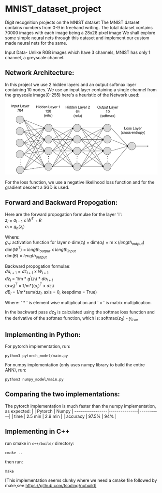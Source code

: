 # MNIST_dataset_project

Digit recognition projects on the MNIST dataset
The MNIST dataset contains numbers from 0-9 in freehand writing.
The total dataset contains 70000 images with each image being a 28x28 pixel image
We shall explore some simple neural nets through this dataset and implement our custom made neural nets for the same.

Input Data-
Unlike RGB images which have 3 channels, MNIST has only 1 channel, a greyscale channel.

## Network Architecture:
In this project we use 2 hidden layers and an output softmax layer containing 10 nodes.
We use an input layer containing a single channel from the greyscale image(0-255)
here's a heuristic of the Network used:
![Digit_rec](https://github.com/ashrithjacob/MNIST_dataset/blob/master/images/Digit_rec.png?raw=true)

For the loss function, we use a negative likelihood loss function and for the gradient descent a SGD is used.

## Forward and Backward Propogation:
Here are the forward propogation formulae for the layer 'l':\
$z_{l}$ = $a_{l-1}$ x $W^{T}$ + $B$ \
$a_{l}$ = $g_{n}$($z_{l}$)

Where: \
$g_{n}$: activation function for layer $n$
dim($z_{l}$) = dim($a_{l}$) = m x ($length_{output}$) \
dim($W^{T}$) = $length_{output}$ x $length_{input}$ \
dim($B$) = $length_{output}$

Backward propogation formulae: \
$da_{l+1}$ = $dz_{l+1}$ x $W_{l+1}$ \
$dz_{l}$ = 1/m * $g^{'}$($z_{l}$) * $da_{l+1}$ \
$(dw_{l})^{T}$ = 1/m*($(a_{l})^{T}$ x $dz_{l}$) \
$dB_{l}$ = 1/m*sum($dz_{l}$, axis = 0, keepdims = True)

Where: ' * ' is element wise multiplication and ' x ' is matrix multiplication.

In the backward pass $dz_{3}$ is calculated using the softmax loss function and the derivative of the softmax function, which is: softmax($z_{3}$) - $y_{true}$

## Implementing in Python:
For pytorch implementation, run:
```
python3 pytorch_model/main.py
```

For numpy implementation (only uses numpy library to build the entire ANN), run:
```
python3 numpy_model/main.py
```
## Comparing the two implementations:
The pytorch implementation is much faster than the numpy implementation, as expected:
|           |       Pytorch     |   Numpy   |
-----------------|---------------|-----------|
|   time        |       2.5 min      |  2.9 min     |
|   accuracy    |       97.5%       |  94%      |

## Implementing in C++
run cmake in `c++/build/` directory:
```
cmake ..
```
then run:
```
make
```
[This implementation seems clunky where we need a cmake file followed by make,see:https://github.com/tsoding/nobuild]
